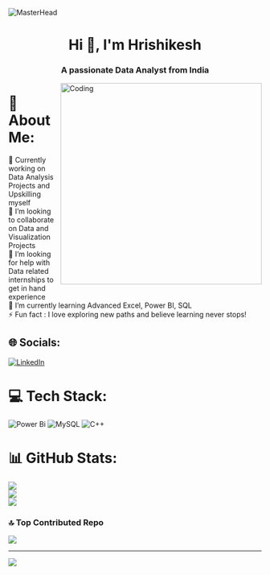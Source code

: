  ![MasterHead](https://it.gwu.edu/sites/g/files/zaxdzs5486/files/styles/default/public/2023-10/github_logo.png?itok=UypeFJn4)
 <h1 align="center">Hi 👋, I'm Hrishikesh</h1>
<h3 align="center">A passionate Data Analyst from India</h3>
<img align="right" alt="Coding" width="400" src="https://www.echelonedge.com/wp-content/themes/echelon/assets/img/echelon-data-quipo.gif">

# 💫 About Me:
🔭 Currently working on Data Analysis Projects and Upskilling myself <br>👯 I’m looking to collaborate on Data and Visualization Projects <br>🤝 I’m looking for help with Data related internships to get in hand experience <br>🌱 I’m currently learning Advanced Excel, Power BI, SQL  <br>⚡ Fun fact : I love exploring new paths and believe learning never stops!


## 🌐 Socials:
[![LinkedIn](https://img.shields.io/badge/LinkedIn-%230077B5.svg?logo=linkedin&logoColor=white)](https://linkedin.com/in/https://www.linkedin.com/in/hrishikesh6887/) 

# 💻 Tech Stack:
![Power Bi](https://img.shields.io/badge/power_bi-F2C811?style=for-the-badge&logo=powerbi&logoColor=black) ![MySQL](https://img.shields.io/badge/mysql-4479A1.svg?style=for-the-badge&logo=mysql&logoColor=white) ![C++](https://img.shields.io/badge/c++-%2300599C.svg?style=for-the-badge&logo=c%2B%2B&logoColor=white)
# 📊 GitHub Stats:
![](https://github-readme-stats.vercel.app/api?username=hrishi-6887&theme=merko&hide_border=false&include_all_commits=false&count_private=false)<br/>
![](https://github-readme-streak-stats.herokuapp.com/?user=hrishi-6887&theme=merko&hide_border=false)<br/>
![](https://github-readme-stats.vercel.app/api/top-langs/?username=hrishi-6887&theme=merko&hide_border=false&include_all_commits=false&count_private=false&layout=compact)

### 🔝 Top Contributed Repo
![](https://github-contributor-stats.vercel.app/api?username=hrishi-6887&limit=5&theme=dark&combine_all_yearly_contributions=true)

---
[![](https://visitcount.itsvg.in/api?id=hrishi-6887&icon=1&color=1)](https://visitcount.itsvg.in)

<!-- Proudly created with GPRM ( https://gprm.itsvg.in ) -->
